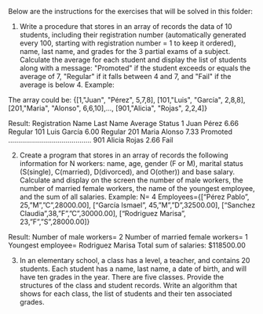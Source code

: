 Below are the instructions for the exercises that will be solved in this folder:

1. Write a procedure that stores in an array of records the data of 10 students, including their registration number (automatically generated every 100, starting with registration number = 1 to keep it ordered), name, last name, and grades for the 3 partial exams of a subject. Calculate the average for each student and display the list of students along with a message: "Promoted" if the student exceeds or equals the average of 7, "Regular" if it falls between 4 and 7, and "Fail" if the average is below 4.
Example:

The array could be:
{[1,"Juan", "Pérez", 5,7,8], [101,"Luis", "García", 2,8,8], [201,"Maria", "Alonso", 6,6,10],..., [901,"Alicia", "Rojas", 2,2,4]}

Result:
Registration Name Last Name Average Status
1 Juan Pérez 6.66 Regular
101 Luis García 6.00 Regular
201 Maria Alonso 7.33 Promoted
..........................................
901 Alicia Rojas 2.66 Fail

2. Create a program that stores in an array of records the following information for N workers: name, age, gender (F or M), marital status (S(single), C(married), D(divorced), and O(other)) and base salary. Calculate and display on the screen the number of male workers, the number of married female workers, the name of the youngest employee, and the sum of all salaries.
Example:
N= 4
Employees={[“Pérez Pablo”, 25,”M”,”C”,28000.00],
[“García Ismael”, 45,”M”,”D”,32500.00],
[“Sanchez Claudia”,38,”F”,”C”,30000.00],
[“Rodriguez Marisa”, 23,”F”,”S”,28000.00]}

Result:
Number of male workers= 2
Number of married female workers= 1
Youngest employee= Rodriguez Marisa
Total sum of salaries: $118500.00

3. In an elementary school, a class has a level, a teacher, and contains 20 students. Each student has a name, last name, a date of birth, and will have ten grades in the year. There are five classes. Provide the structures of the class and student records. Write an algorithm that shows for each class, the list of students and their ten associated grades.




